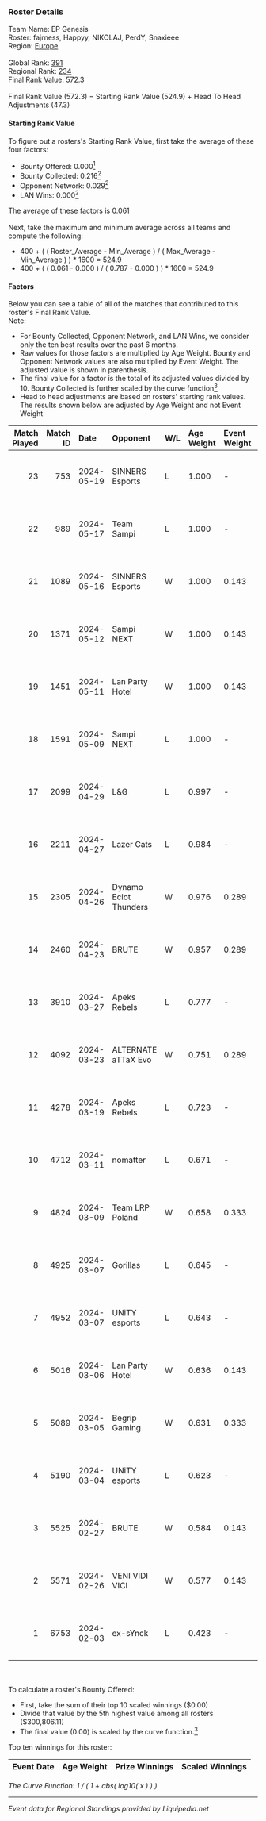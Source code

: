 ### Roster Details<br />
Team Name: EP Genesis<br />
Roster: fajrness, Happyy, NIKOLAJ, PerdY, Snaxieee<br />
Region: [Europe]( ../standings_europe.md)<br />
<br />
Global Rank: [391](../standings_global.md)<br />
Regional Rank: [234]( ../standings_europe.md)<br />
Final Rank Value:  572.3<br />
<br />
Final Rank Value (572.3) = Starting Rank Value (524.9) + Head To Head Adjustments (47.3)<br />

#### Starting Rank Value<br />
To figure out a rosters's Starting Rank Value, first take the average of these four factors:<br />
- Bounty Offered: 0.000[<sup>1</sup>](#table2)
- Bounty Collected: 0.216[<sup>2</sup>](#table1)
- Opponent Network: 0.029[<sup>2</sup>](#table1)
- LAN Wins: 0.000[<sup>2</sup>](#table1)

The average of these factors is 0.061<br />
<br />
Next, take the maximum and minimum average across all teams and compute the following:<br />
- 400 + ( ( Roster_Average - Min_Average ) / ( Max_Average - Min_Average ) ) * 1600 = 524.9
- 400 + ( ( 0.061 - 0.000 ) / ( 0.787 - 0.000 ) ) * 1600 = 524.9


#### Factors<br />
Below you can see a table of all of the matches that contributed to this roster's Final Rank Value.<br />
Note:<br />

- For Bounty Collected, Opponent Network, and LAN Wins, we consider only the ten best results over the past 6 months.
- Raw values for those factors are multiplied by Age Weight. Bounty and Opponent Network values are also multiplied by Event Weight. The adjusted value is shown in parenthesis.
- The final value for a factor is the total of its adjusted values divided by 10. Bounty Collected is further scaled by the curve function[<sup>3</sup>](#curveFunction)
- Head to head adjustments are based on rosters' starting rank values. The results shown below are adjusted by Age Weight and not Event Weight
<span id="table1"></span><br />


| Match Played | Match ID | Date       | Opponent              | W/L | Age Weight | Event Weight | Bounty Collected | Opponent Network | LAN Wins  | H2H Adj. | Roster                                     |
| -: | -: | :- | :- | :- | :- | :- | :- | :- | :- | -: | :- |
|           23 |      753 | 2024-05-19 | SINNERS Esports       | L   | 1.000      | -            | -                | -                | -         |    -3.03 | fajrness, Happyy, NIKOLAJ, PerdY, Snaxieee |
|           22 |      989 | 2024-05-17 | Team Sampi            | L   | 1.000      | -            | -                | -                | -         |    -2.73 | fajrness, Happyy, NIKOLAJ, PerdY, Snaxieee |
|           21 |     1089 | 2024-05-16 | SINNERS Esports       | W   | 1.000      | 0.143        | 0.011 (0.002)    | 0.582 (0.083)    | 0 (0.000) |    28.78 | fajrness, Happyy, NIKOLAJ, PerdY, Snaxieee |
|           20 |     1371 | 2024-05-12 | Sampi NEXT            | W   | 1.000      | 0.143        | 0.000 (0.000)    | 0.055 (0.008)    | 0 (0.000) |    12.23 | fajrness, Happyy, NIKOLAJ, PerdY, Snaxieee |
|           19 |     1451 | 2024-05-11 | Lan Party Hotel       | W   | 1.000      | 0.143        | 0.000 (0.000)    | 0.016 (0.002)    | 0 (0.000) |     9.80 | fajrness, Happyy, NIKOLAJ, PerdY, Snaxieee |
|           18 |     1591 | 2024-05-09 | Sampi NEXT            | L   | 1.000      | -            | -                | -                | -         |   -18.62 | fajrness, Happyy, NIKOLAJ, PerdY, Snaxieee |
|           17 |     2099 | 2024-04-29 | L&G                   | L   | 0.997      | -            | -                | -                | -         |    -7.24 | fajrness, Happyy, NIKOLAJ, PerdY, Snaxieee |
|           16 |     2211 | 2024-04-27 | Lazer Cats            | L   | 0.984      | -            | -                | -                | -         |    -8.92 | fajrness, Happyy, NIKOLAJ, PerdY, Snaxieee |
|           15 |     2305 | 2024-04-26 | Dynamo Eclot Thunders | W   | 0.976      | 0.289        | 0.000 (0.000)    | 0.026 (0.007)    | 0 (0.000) |     8.40 | fajrness, Happyy, NIKOLAJ, PerdY, Snaxieee |
|           14 |     2460 | 2024-04-23 | BRUTE                 | W   | 0.957      | 0.289        | 0.000 (0.000)    | 0.157 (0.043)    | 0 (0.000) |    13.72 | fajrness, Happyy, NIKOLAJ, PerdY, Snaxieee |
|           13 |     3910 | 2024-03-27 | Apeks Rebels          | L   | 0.777      | -            | -                | -                | -         |   -12.55 | fajrness, Happyy, NIKOLAJ, PerdY, Snaxieee |
|           12 |     4092 | 2024-03-23 | ALTERNATE aTTaX Evo   | W   | 0.751      | 0.289        | 0.002 (0.000)    | 0.239 (0.052)    | 0 (0.000) |    16.28 | fajrness, Happyy, NIKOLAJ, PerdY, Snaxieee |
|           11 |     4278 | 2024-03-19 | Apeks Rebels          | L   | 0.723      | -            | -                | -                | -         |   -11.76 | fajrness, Happyy, NIKOLAJ, PerdY, Snaxieee |
|           10 |     4712 | 2024-03-11 | nomatter              | L   | 0.671      | -            | -                | -                | -         |   -12.05 | fajrness, Happyy, NIKOLAJ, PerdY, Snaxieee |
|            9 |     4824 | 2024-03-09 | Team LRP Poland       | W   | 0.658      | 0.333        | 0.001 (0.000)    | 0.056 (0.012)    | 0 (0.000) |    14.85 | fajrness, Happyy, NIKOLAJ, PerdY, Snaxieee |
|            8 |     4925 | 2024-03-07 | Gorillas              | L   | 0.645      | -            | -                | -                | -         |    -9.54 | fajrness, Happyy, NIKOLAJ, PerdY, Snaxieee |
|            7 |     4952 | 2024-03-07 | UNiTY esports         | L   | 0.643      | -            | -                | -                | -         |    -3.69 | fajrness, Happyy, NIKOLAJ, PerdY, Snaxieee |
|            6 |     5016 | 2024-03-06 | Lan Party Hotel       | W   | 0.636      | 0.143        | 0.000 (0.000)    | -                | 0 (0.000) |     6.16 | fajrness, Happyy, NIKOLAJ, PerdY, Snaxieee |
|            5 |     5089 | 2024-03-05 | Begrip Gaming         | W   | 0.631      | 0.333        | 0.000 (0.000)    | 0.317 (0.067)    | 0 (0.000) |    11.84 | fajrness, Happyy, NIKOLAJ, PerdY, Snaxieee |
|            4 |     5190 | 2024-03-04 | UNiTY esports         | L   | 0.623      | -            | -                | -                | -         |    -3.19 | fajrness, Happyy, NIKOLAJ, PerdY, Snaxieee |
|            3 |     5525 | 2024-02-27 | BRUTE                 | W   | 0.584      | 0.143        | -                | 0.157 (0.013)    | 0 (0.000) |     9.94 | fajrness, Happyy, NIKOLAJ, PerdY, Snaxieee |
|            2 |     5571 | 2024-02-26 | VENI VIDI VICI        | W   | 0.577      | 0.143        | 0.001 (0.000)    | 0.075 (0.006)    | -         |    11.47 | fajrness, Happyy, NIKOLAJ, PerdY, Snaxieee |
|            1 |     6753 | 2024-02-03 | ex-sYnck              | L   | 0.423      | -            | -                | -                | -         |    -2.80 | fajrness, Happyy, NIKOLAJ, PerdY, Snaxieee |

<br />
<span id="table2"></span><br />
To calculate a roster's Bounty Offered:<br />

- First, take the sum of their top 10 scaled winnings ($0.00)
- Divide that value by the 5th highest value among all rosters ($300,806.11)
- The final value (0.00) is scaled by the curve function.[<sup>3</sup>](#curveFunction)

Top ten winnings for this roster:<br />

| Event Date | Age Weight | Prize Winnings | Scaled Winnings |
| :- | -: | :- | :- |


<span id="curveFunction"></span>_The Curve Function: 1 / ( 1 + abs( log10( x ) ) )_<br />

---
_Event data for Regional Standings provided by Liquipedia.net_<br />
